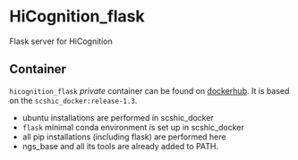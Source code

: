 # HiCognition_flask
Flask server for HiCognition

## Container
`hicognition_flask` *private* container can be found on [dockerhub](https://hub.docker.com/repository/docker/gerlichlab/hicognition_flask). It is based on the `scshic_docker:release-1.3`.
- ubuntu installations are performed in scshic_docker
- `flask` minimal conda environment is set up in scshic_docker
- all pip installations (including flask) are performed here 
- ngs_base and all its tools are already added to PATH.
